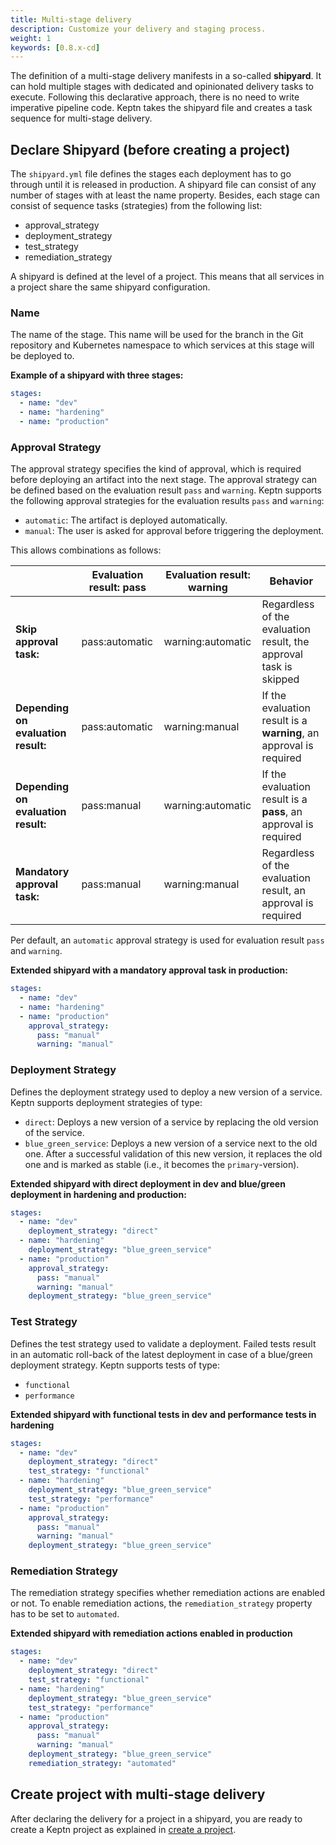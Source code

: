 ```yaml
---
title: Multi-stage delivery
description: Customize your delivery and staging process.
weight: 1
keywords: [0.8.x-cd]
---
```


The definition of a multi-stage delivery manifests in a so-called **shipyard**. It can hold multiple stages with dedicated and opinionated delivery tasks to execute. Following this declarative approach, there is no need to write imperative pipeline code. Keptn takes the shipyard file and creates a task sequence for multi-stage delivery.

## Declare Shipyard (before creating a project)

The `shipyard.yml` file defines the stages each deployment has to go through until it is released in production. A shipyard file can consist of any number of stages with at least the name property. Besides, each stage can consist of sequence tasks (strategies) from the following list:

* approval_strategy
* deployment_strategy
* test_strategy
* remediation_strategy

A shipyard is defined at the level of a project. This means that all services in a project share the same shipyard configuration. 

### Name 

The name of the stage. This name will be used for the branch in the Git repository and Kubernetes namespace to which services at this stage will be deployed to. 

**Example of a shipyard with three stages:**

```yaml
stages:
  - name: "dev"
  - name: "hardening"
  - name: "production"
```

### Approval Strategy

The approval strategy specifies the kind of approval, which is required before deploying an artifact into the next stage. The approval strategy can be defined based on the evaluation result `pass` and `warning`. Keptn supports the following approval strategies for the evaluation results `pass` and `warning`:

  * `automatic`: The artifact is deployed automatically.
  * `manual`: The user is asked for approval before triggering the deployment.

This allows combinations as follows: 


|                          | Evaluation result: pass           | Evaluation result: warning                 | Behavior  |
|--------------------------|-----------------------------------|--------------------------------------------|-----------|
| **Skip approval task:** | pass:automatic | warning:automatic | Regardless of the evaluation result, the approval task is skipped |
| **Depending on evaluation result:**   | pass:automatic | warning:manual    | If the evaluation result is a **warning**, an approval is required |
| **Depending on evaluation result:**   | pass:manual    | warning:automatic | If the evaluation result is a **pass**, an approval is required |
| **Mandatory approval task:**          | pass:manual    | warning:manual    | Regardless of the evaluation result, an approval is required |

Per default, an `automatic` approval strategy is used for evaluation result `pass` and `warning`.

**Extended shipyard with a mandatory approval task in production:**

```yaml
stages:
  - name: "dev"
  - name: "hardening"
  - name: "production"
    approval_strategy: 
      pass: "manual"
      warning: "manual"
```

### Deployment Strategy

Defines the deployment strategy used to deploy a new version of a service. Keptn supports deployment strategies of type: 

  * `direct`: Deploys a new version of a service by replacing the old version of the service.
  * `blue_green_service`: Deploys a new version of a service next to the old one. After a successful validation of this new version, it replaces the old one and is marked as stable (i.e., it becomes the `primary`-version).

**Extended shipyard with direct deployment in dev and blue/green deployment in hardening and production:**

```yaml
stages:
  - name: "dev"
    deployment_strategy: "direct"
  - name: "hardening"
    deployment_strategy: "blue_green_service"
  - name: "production"
    approval_strategy: 
      pass: "manual"
      warning: "manual"
    deployment_strategy: "blue_green_service"
```

### Test Strategy

Defines the test strategy used to validate a deployment. Failed tests result in an automatic roll-back of the latest deployment in case of a blue/green deployment strategy. Keptn supports tests of type:

  * `functional` 
  * `performance` 

**Extended shipyard with functional tests in dev and performance tests in hardening**

```yaml
stages:
  - name: "dev"
    deployment_strategy: "direct"
    test_strategy: "functional"
  - name: "hardening"
    deployment_strategy: "blue_green_service"
    test_strategy: "performance"
  - name: "production"
    approval_strategy: 
      pass: "manual"
      warning: "manual"
    deployment_strategy: "blue_green_service"
``` 

### Remediation Strategy

The remediation strategy specifies whether remediation actions are enabled or not. To enable remediation actions, the `remediation_strategy` property has to be set to `automated`.

**Extended shipyard with remediation actions enabled in production**

```yaml
stages:
  - name: "dev"
    deployment_strategy: "direct"
    test_strategy: "functional"
  - name: "hardening"
    deployment_strategy: "blue_green_service"
    test_strategy: "performance"
  - name: "production"
    approval_strategy: 
      pass: "manual"
      warning: "manual"
    deployment_strategy: "blue_green_service"
    remediation_strategy: "automated"
``` 

## Create project with multi-stage delivery

After declaring the delivery for a project in a shipyard, you are ready to create a Keptn project as explained in [create a project](../../manage/project/#create-a-project).